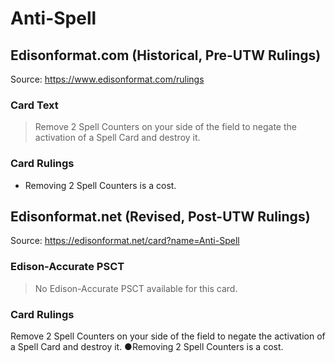 # Anti-Spell

## Edisonformat.com (Historical, Pre-UTW Rulings)

Source: https://www.edisonformat.com/rulings

### Card Text

> Remove 2 Spell Counters on your side of the field to negate the activation of a Spell Card and destroy it.

### Card Rulings

*   Removing 2 Spell Counters is a cost.

## Edisonformat.net (Revised, Post-UTW Rulings)

Source: https://edisonformat.net/card?name=Anti-Spell

### Edison-Accurate PSCT

> No Edison-Accurate PSCT available for this card.

### Card Rulings

Remove 2 Spell Counters on your side of the field to negate the activation of a Spell Card and destroy it.
●Removing 2 Spell Counters is a cost.
            